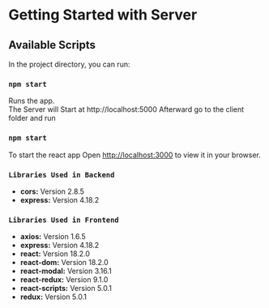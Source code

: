 # Getting Started with Server


## Available Scripts

In the project directory, you can run:

### `npm start`

Runs the app.\
The Server will Start at http://localhost:5000
Afterward go to the client folder and run

### `npm start`
To start the react app
Open [http://localhost:3000](http://localhost:3000) to view it in your browser.

### `Libraries Used in Backend`
- **cors:** Version 2.8.5
- **express:** Version 4.18.2

### `Libraries Used in Frontend`
- **axios:** Version 1.6.5
- **express:** Version 4.18.2
- **react:** Version 18.2.0
- **react-dom:** Version 18.2.0
- **react-modal:** Version 3.16.1
- **react-redux:** Version 9.1.0
- **react-scripts:** Version 5.0.1
- **redux:** Version 5.0.1

